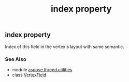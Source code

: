 ﻿---
title: index property
second_title: Aspose.3D for Python via .NET API References
description: 
type: docs
weight: 60
url: /python-net/aspose.threed.utilities/vertexfield/index/
is_root: false
---

## index property


Index of this field in the vertex's layout with same semantic.

### See Also
* module [aspose.threed.utilities](../../)
* class [VertexField](/3d/python-net/aspose.threed.utilities/vertexfield)
